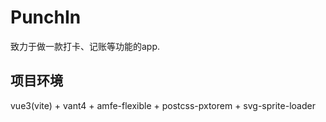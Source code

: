 # PunchIn

致力于做一款打卡、记账等功能的app.

## 项目环境

vue3(vite) + vant4 + amfe-flexible + postcss-pxtorem + svg-sprite-loader
